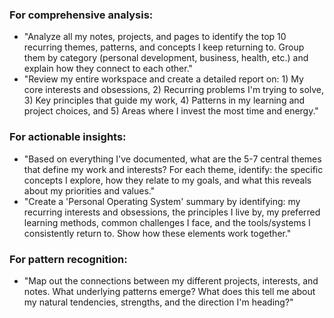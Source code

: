 ### For comprehensive analysis: 

- "Analyze all my notes, projects, and pages to identify the top 10 recurring themes, patterns, and concepts I keep returning to. Group them by category (personal development, business, health, etc.) and explain how they connect to each other."
- "Review my entire workspace and create a detailed report on: 1) My core interests and obsessions, 2) Recurring problems I'm trying to solve, 3) Key principles that guide my work, 4) Patterns in my learning and project choices, and 5) Areas where I invest the most time and energy."

### For actionable insights:

- "Based on everything I've documented, what are the 5-7 central themes that define my work and interests? For each theme, identify: the specific concepts I explore, how they relate to my goals, and what this reveals about my priorities and values."
- "Create a 'Personal Operating System' summary by identifying: my recurring interests and obsessions, the principles I live by, my preferred learning methods, common challenges I face, and the tools/systems I consistently return to. Show how these elements work together."

### For pattern recognition:

- "Map out the connections between my different projects, interests, and notes. What underlying patterns emerge? What does this tell me about my natural tendencies, strengths, and the direction I'm heading?"

